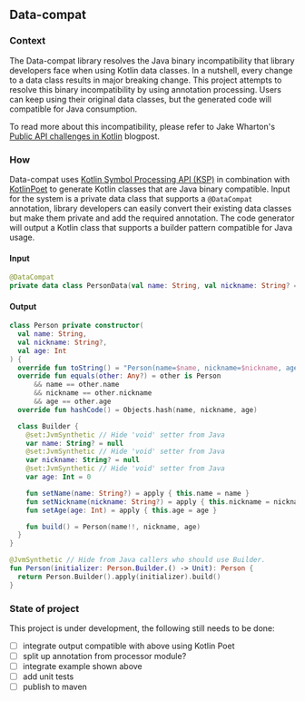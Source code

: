 ## Data-compat

### Context
The Data-compat library resolves the Java binary incompatibility that library developers face when using Kotlin data classes. In a nutshell, every change to a data class results in major breaking change. This project attempts to resolve this binary incompatibility by using annotation processing. Users can keep using their original data classes, but the generated code will compatible for Java consumption.

To read more about this incompatibility, please refer to Jake Wharton's [Public API challenges in Kotlin](https://jakewharton.com/public-api-challenges-in-kotlin/) blogpost.

### How
Data-compat uses [Kotlin Symbol Processing API (KSP)](https://kotlinlang.org/docs/ksp-overview.html) in combination with [KotlinPoet](https://square.github.io/kotlinpoet/) to generate Kotlin classes that are Java binary compatible. Input for the system is a private data class that supports a `@DataCompat` annotation, library developers can easily convert their existing data classes but make them private and add the required annotation. The code generator will output a Kotlin class that supports a builder pattern compatible for Java usage.

#### Input

```kotlin
@DataCompat
private data class PersonData(val name: String, val nickname: String? = null, val age: Int)
```

#### Output

```kotlin
class Person private constructor(
  val name: String,
  val nickname: String?,
  val age: Int
) {
  override fun toString() = "Person(name=$name, nickname=$nickname, age=$age)"
  override fun equals(other: Any?) = other is Person
      && name == other.name
      && nickname == other.nickname
      && age == other.age
  override fun hashCode() = Objects.hash(name, nickname, age)

  class Builder {
    @set:JvmSynthetic // Hide 'void' setter from Java
    var name: String? = null
    @set:JvmSynthetic // Hide 'void' setter from Java
    var nickname: String? = null
    @set:JvmSynthetic // Hide 'void' setter from Java
    var age: Int = 0

    fun setName(name: String?) = apply { this.name = name }
    fun setNickname(nickname: String?) = apply { this.nickname = nickname }
    fun setAge(age: Int) = apply { this.age = age }

    fun build() = Person(name!!, nickname, age)
  }
}

@JvmSynthetic // Hide from Java callers who should use Builder.
fun Person(initializer: Person.Builder.() -> Unit): Person {
  return Person.Builder().apply(initializer).build()
}
```

### State of project

This project is under development, the following still needs to be done:
 - [ ] integrate output compatible with above using Kotlin Poet
 - [ ] split up annotation from processor module?
 - [ ] integrate example shown above
 - [ ] add unit tests
 - [ ] publish to maven
